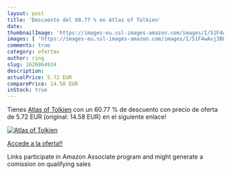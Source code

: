```yaml
---
layout: post
title: 'Descuento del 60.77 % en Atlas of Tolkien'
date: 
thumbnailImage: 'https://images-eu.ssl-images-amazon.com/images/I/51F4wAvj3BL._SL200_.jpg'
images: [ 'https://images-eu.ssl-images-amazon.com/images/I/51F4wAvj3BL._SL200_.jpg' ]
comments: true
category: ofertas
author: ring
slug: 1626864934
description:
actualPrice: 5.72 EUR
comparePrice: 14.58 EUR
inStock: true
---
```


Tienes [Atlas of Tolkien](https://www.amazon.es/dp/1626864934/?tag=tolees-21) con un 60.77 % de descuento con precio de oferta de 5.72 EUR (original: 14.58 EUR) en el siguiente enlace!

[![Atlas of Tolkien](https://images-eu.ssl-images-amazon.com/images/I/51F4wAvj3BL._SL200_.jpg)](https://www.amazon.es/dp/1626864934/?tag=tolees-21)

[Accede a la oferta!!](https://www.amazon.es/dp/1626864934/?tag=tolees-21)

Links participate in Amazon Associate program and might generate a comission on qualifying sales


